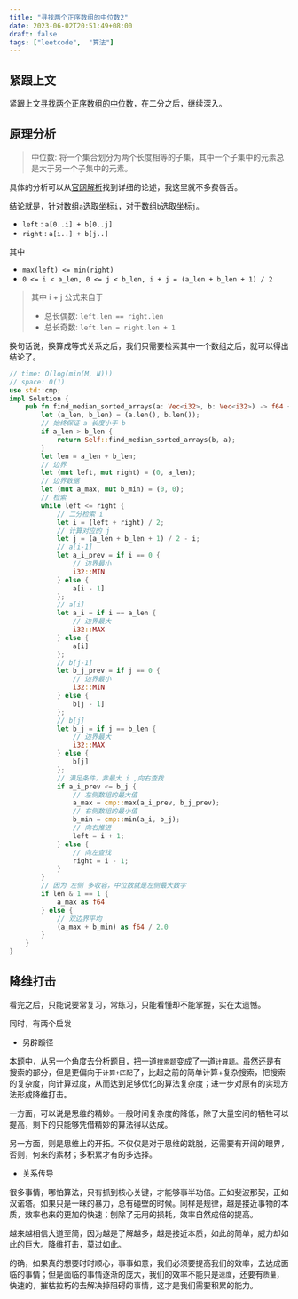 ```yaml
---
title: "寻找两个正序数组的中位数2"
date: 2023-06-02T20:51:49+08:00
draft: false
tags: ["leetcode",  "算法"]
---
```


## 紧跟上文
紧跟上文[寻找两个正序数组的中位数](https://just-worker.github.io/blog/%E5%AF%BB%E6%89%BE%E4%B8%A4%E4%B8%AA%E6%AD%A3%E5%BA%8F%E6%95%B0%E7%BB%84%E7%9A%84%E4%B8%AD%E4%BD%8D%E6%95%B0/)，在二分之后，继续深入。

## 原理分析

> 中位数: 将一个集合划分为两个长度相等的子集，其中一个子集中的元素总是大于另一个子集中的元素。

具体的分析可以从[官网解析](https://leetcode.cn/problems/median-of-two-sorted-arrays/solution/xun-zhao-liang-ge-you-xu-shu-zu-de-zhong-wei-s-114/)找到详细的论述，我这里就不多费唇舌。 


结论就是，针对数组`a`选取坐标`i`，对于数组`b`选取坐标`j`。
- `left` : `a[0..i] + b[0..j]`
- `right` : `a[i..] + b[j..]`

其中
- `max(left) <= min(right)`
- `0 <= i < a_len, 0 <= j < b_len, i + j = (a_len + b_len + 1) / 2`

> 其中 i + j 公式来自于 
>    - 总长偶数: `left.len == right.len`
>    - 总长奇数: `left.len = right.len + 1`


换句话说，换算成等式关系之后，我们只需要检索其中一个数组之后，就可以得出结论了。

```rust
// time: O(log(min(M, N)))
// space: O(1)
use std::cmp;
impl Solution {
    pub fn find_median_sorted_arrays(a: Vec<i32>, b: Vec<i32>) -> f64 {
        let (a_len, b_len) = (a.len(), b.len());
        // 始终保证 a 长度小于 b
        if a_len > b_len {
            return Self::find_median_sorted_arrays(b, a);
        }
        let len = a_len + b_len;
        // 边界
        let (mut left, mut right) = (0, a_len);
        // 边界数据
        let (mut a_max, mut b_min) = (0, 0);
        // 检索
        while left <= right {
            // 二分检索 i
            let i = (left + right) / 2;
            // 计算对应的 j 
            let j = (a_len + b_len + 1) / 2 - i;
            // a[i-1] 
            let a_i_prev = if i == 0 {
                // 边界最小
                i32::MIN
            } else {
                a[i - 1]
            };
            // a[i]
            let a_i = if i == a_len {
                // 边界最大
                i32::MAX
            } else {
                a[i]
            };
            // b[j-1]
            let b_j_prev = if j == 0 {
                // 边界最小
                i32::MIN
            } else {
                b[j - 1]
            };
            // b[j]
            let b_j = if j == b_len {
                // 边界最大
                i32::MAX
            } else {
                b[j]
            };
            // 满足条件，非最大 i ,向右查找
            if a_i_prev <= b_j {
                // 左侧数组的最大值
                a_max = cmp::max(a_i_prev, b_j_prev);
                // 右侧数组的最小值
                b_min = cmp::min(a_i, b_j);
                // 向右推进
                left = i + 1;
            } else { 
                // 向左查找
                right = i - 1;
            }
        }
        // 因为 左侧 多收容，中位数就是左侧最大数字
        if len & 1 == 1 {
            a_max as f64
        } else {
            // 双边界平均
            (a_max + b_min) as f64 / 2.0
        }
    }
}

```

## 降维打击

看完之后，只能说要常复习，常练习，只能看懂却不能掌握，实在太遗憾。


同时，有两个启发
- 另辟蹊径

本题中，从另一个角度去分析题目，把一道`搜索题`变成了一道`计算题`。虽然还是有搜索的部分，但是更偏向于`计算+匹配`了，比起之前的简单计算+复杂搜索，把搜索的复杂度，向计算过度，从而达到足够优化的算法复杂度；进一步对原有的实现方法形成降维打击。


一方面，可以说是思维的精妙。一般时间复杂度的降低，除了大量空间的牺牲可以提高，剩下的只能够凭借精妙的算法得以达成。


另一方面，则是思维上的开拓。不仅仅是对于思维的跳脱，还需要有开阔的眼界，否则，何来的素材；多积累才有的多选择。

- 关系传导

很多事情，哪怕算法，只有抓到核心关键，才能够事半功倍。正如斐波那契，正如汉诺塔。如果只是一昧的暴力，总有碰壁的时候。同样是规律，越是接近事物的本质，效率也来的更加的快速；刨除了无用的损耗，效率自然成倍的提高。



越来越相信大道至简，因为越是了解越多，越是接近本质，如此的简单，威力却如此的巨大。降维打击，莫过如此。

的确，如果真的想要时时顺心，事事如意，我们必须要提高我们的效率，去达成面临的事情；但是面临的事情逐渐的庞大，我们的效率不能只是`速度`，还要有`质量`，快速的，摧枯拉朽的去解决掉阻碍的事情，这才是我们需要积累的能力。






